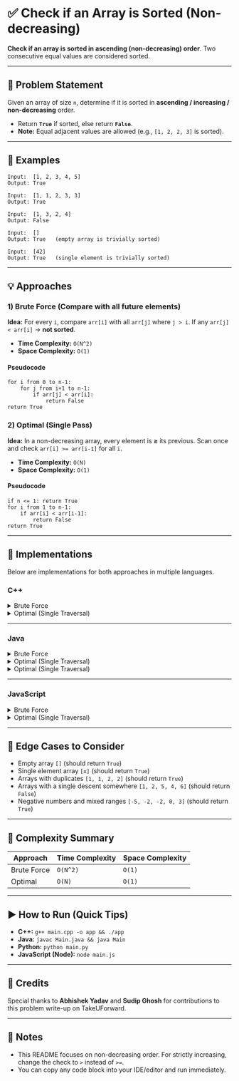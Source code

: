# ✅ Check if an Array is Sorted (Non-decreasing)

 **Check if an array is sorted in ascending (non-decreasing) order**. Two consecutive equal values are considered sorted.

---

## 📌 Problem Statement

Given an array of size `n`, determine if it is sorted in **ascending / increasing / non-decreasing** order.

* Return **`True`** if sorted, else return **`False`**.
* **Note:** Equal adjacent values are allowed (e.g., `[1, 2, 2, 3]` is sorted).

---

## 🧪 Examples

```
Input:  [1, 2, 3, 4, 5]
Output: True

Input:  [1, 1, 2, 3, 3]
Output: True

Input:  [1, 3, 2, 4]
Output: False

Input:  []
Output: True   (empty array is trivially sorted)

Input:  [42]
Output: True   (single element is trivially sorted)
```

---

## 💡 Approaches

### 1) Brute Force (Compare with all future elements)

**Idea:** For every `i`, compare `arr[i]` with all `arr[j]` where `j > i`. If any `arr[j] < arr[i]` → **not sorted**.

* **Time Complexity:** `O(N^2)`
* **Space Complexity:** `O(1)`

#### Pseudocode

```
for i from 0 to n-1:
    for j from i+1 to n-1:
        if arr[j] < arr[i]:
            return False
return True
```

### 2) Optimal (Single Pass)

**Idea:** In a non-decreasing array, every element is **≥** its previous. Scan once and check `arr[i] >= arr[i-1]` for all `i`.

* **Time Complexity:** `O(N)`
* **Space Complexity:** `O(1)`

#### Pseudocode

```
if n <= 1: return True
for i from 1 to n-1:
    if arr[i] < arr[i-1]:
        return False
return True
```

---

## 🧷 Implementations

Below are implementations for both approaches in multiple languages.

### C++

<details>
<summary>Brute Force</summary>

```cpp
#include <bits/stdc++.h>
using namespace std;

bool isSortedBrute(const vector<int>& arr) {
    int n = arr.size();
    for (int i = 0; i < n; i++) {
        for (int j = i + 1; j < n; j++) {
            if (arr[j] < arr[i]) return false;
        }
    }
    return true;
}

int main() {
    vector<int> arr = {1, 2, 3, 4, 5};
    cout << (isSortedBrute(arr) ? "True" : "False") << "\n";
}
```

</details>

<details>
<summary>Optimal (Single Traversal)</summary>

```cpp
#include <bits/stdc++.h>
using namespace std;

bool isSortedOptimal(const vector<int>& arr) {
    int n = arr.size();
    for (int i = 1; i < n; i++) {
        if (arr[i] < arr[i - 1]) return false;
    }
    return true;
}

int main() {
    vector<int> arr = {1, 2, 3, 4, 5};
    cout << (isSortedOptimal(arr) ? "True" : "False") << "\n";
}
```

</details>

---

### Java

<details>
<summary>Brute Force</summary>

```java
import java.util.*;

public class Main {
    static boolean isSortedBrute(int[] arr) {
        int n = arr.length;
        for (int i = 0; i < n; i++) {
            for (int j = i + 1; j < n; j++) {
                if (arr[j] < arr[i]) return false;
            }
        }
        return true;
    }

    public static void main(String[] args) {
        int[] arr = {1, 2, 3, 4, 5};
        System.out.println(isSortedBrute(arr) ? "True" : "False");
    }
}
```

</details>

<details>
<summary>Optimal (Single Traversal)</summary>

```java
public class Main {
    static boolean isSortedOptimal(int[] arr) {
        for (int i = 1; i < arr.length; i++) {
            if (arr[i] < arr[i - 1]) return false;
        }
        return true;
    }

    public static void main(String[] args) {
        int[] arr = {1, 2, 3, 4, 5};
        System.out.println(isSortedOptimal(arr) ? "True" : "False");
    }
}
```

````
</details>

---

### Python
<details>
<summary>Brute Force</summary>

```python
def is_sorted_brute(arr):
    n = len(arr)
    for i in range(n):
        for j in range(i + 1, n):
            if arr[j] < arr[i]:
                return False
    return True

if __name__ == "__main__":
    arr = [1, 2, 3, 4, 5]
    print("True" if is_sorted_brute(arr) else "False")
````

</details>

<details>
<summary>Optimal (Single Traversal)</summary>

```python
def is_sorted_optimal(arr):
    for i in range(1, len(arr)):
        if arr[i] < arr[i - 1]:
            return False
    return True

if __name__ == "__main__":
    arr = [1, 2, 3, 4, 5]
    print("True" if is_sorted_optimal(arr) else "False")
```

</details>

---

### JavaScript

<details>
<summary>Brute Force</summary>

```javascript
function isSortedBrute(arr) {
  const n = arr.length;
  for (let i = 0; i < n; i++) {
    for (let j = i + 1; j < n; j++) {
      if (arr[j] < arr[i]) return false;
    }
  }
  return true;
}

const arr1 = [1, 2, 3, 4, 5];
console.log(isSortedBrute(arr1) ? "True" : "False");
```

</details>

<details>
<summary>Optimal (Single Traversal)</summary>

```javascript
function isSortedOptimal(arr) {
  for (let i = 1; i < arr.length; i++) {
    if (arr[i] < arr[i - 1]) return false;
  }
  return true;
}

const arr2 = [1, 2, 3, 4, 5];
console.log(isSortedOptimal(arr2) ? "True" : "False");
```

</details>

---

## 🧭 Edge Cases to Consider

* Empty array `[]` (should return `True`)
* Single element array `[x]` (should return `True`)
* Arrays with duplicates `[1, 1, 2, 2]` (should return `True`)
* Arrays with a single descent somewhere `[1, 2, 5, 4, 6]` (should return `False`)
* Negative numbers and mixed ranges `[-5, -2, -2, 0, 3]` (should return `True`)

---

## 🧾 Complexity Summary

| Approach    | Time Complexity | Space Complexity |
| ----------- | --------------- | ---------------- |
| Brute Force | `O(N^2)`        | `O(1)`           |
| Optimal     | `O(N)`          | `O(1)`           |

---

## ▶️ How to Run (Quick Tips)

* **C++:** `g++ main.cpp -o app && ./app`
* **Java:** `javac Main.java && java Main`
* **Python:** `python main.py`
* **JavaScript (Node):** `node main.js`

---

## 🙌 Credits

Special thanks to **Abhishek Yadav** and **Sudip Ghosh** for contributions to this problem write-up on TakeUForward.

---

## 📣 Notes

* This README focuses on non-decreasing order. For strictly increasing, change the check to `>` instead of `>=`.
* You can copy any code block into your IDE/editor and run immediately.
